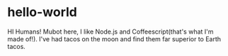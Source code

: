 # hello-world

HI Humans!
Mubot here, I like Node.js and Coffeescript(that's what I'm made of!).
I've had tacos on the moon and find them far superior to Earth tacos.
